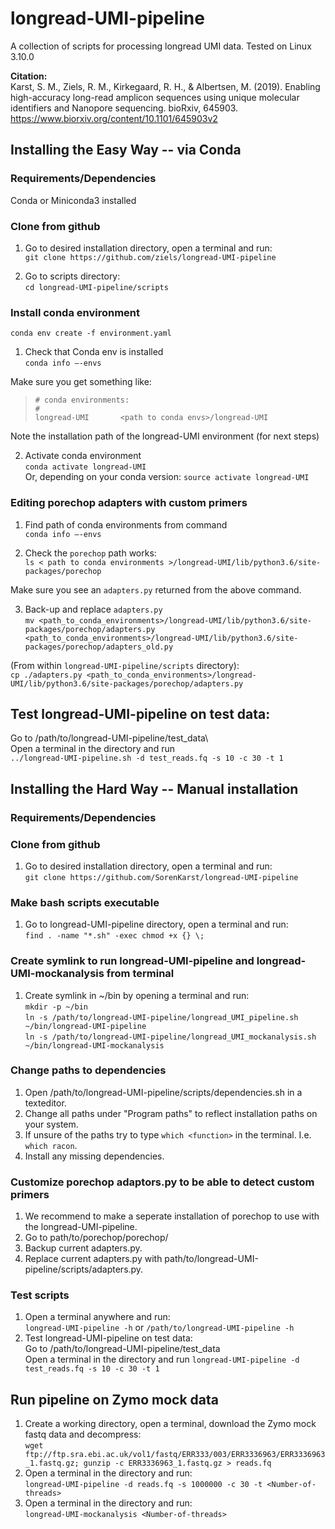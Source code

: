 # longread-UMI-pipeline
A collection of scripts for processing longread UMI data.
Tested on Linux 3.10.0

<b> Citation: </b> \
Karst, S. M., Ziels, R. M., Kirkegaard, R. H., & Albertsen, M. (2019). Enabling high-accuracy long-read amplicon sequences using unique molecular identifiers and Nanopore sequencing. bioRxiv, 645903.
https://www.biorxiv.org/content/10.1101/645903v2

## Installing the Easy Way -- via Conda
### Requirements/Dependencies 
Conda or Miniconda3 installed 

### Clone from github
1. Go to desired installation directory, open a terminal and run:  \
   `git clone https://github.com/ziels/longread-UMI-pipeline`

2. Go to scripts directory: \
   `cd longread-UMI-pipeline/scripts` 

### Install conda environment 
   `conda env create -f environment.yaml`

1. Check that Conda env is installed \
   `conda info —-envs` 
   
Make sure you get something like: 

   > `# conda environments:`\
   > `#`\
   >  ` longread-UMI       <path to conda envs>/longread-UMI ` 
   
Note the installation path of the longread-UMI environment (for next steps)

2. Activate conda environment \
   `conda activate longread-UMI` \
   Or, depending on your conda version: `source activate longread-UMI`

### Editing porechop adapters with custom primers
1. Find path of conda environments from command \
   `conda info —-envs` 

2. Check the `porechop` path works: \
   `ls < path to conda environments >/longread-UMI/lib/python3.6/site-packages/porechop` 

Make sure you see an `adapters.py` returned from the above command.

3. Back-up and replace `adapters.py`\
   `mv <path_to_conda_environments>/longread-UMI/lib/python3.6/site-packages/porechop/adapters.py <path_to_conda_environments>/longread-UMI/lib/python3.6/site-packages/porechop/adapters_old.py`

(From within `longread-UMI-pipeline/scripts` directory):\
   `cp ./adapters.py <path_to_conda_environments>/longread-UMI/lib/python3.6/site-packages/porechop/adapters.py`

## Test longread-UMI-pipeline on test data:  
   Go to /path/to/longread-UMI-pipeline/test_data\  
   Open a terminal in the directory and run \
   `../longread-UMI-pipeline.sh -d test_reads.fq -s 10 -c 30 -t 1`


## Installing the Hard Way -- Manual installation
### Requirements/Dependencies


### Clone from github
1. Go to desired installation directory, open a terminal and run:  
   `git clone https://github.com/SorenKarst/longread-UMI-pipeline`

### Make bash scripts executable
1. Go to longread-UMI-pipeline directory, open a terminal and run:  
   `find . -name "*.sh" -exec chmod +x {} \;`

### Create symlink to run longread-UMI-pipeline and longread-UMI-mockanalysis from terminal
1. Create symlink in ~/bin by opening a terminal and run:  
   `mkdir -p ~/bin`  
   `ln -s /path/to/longread-UMI-pipeline/longread_UMI_pipeline.sh ~/bin/longread-UMI-pipeline`  
   `ln -s /path/to/longread-UMI-pipeline/longread_UMI_mockanalysis.sh ~/bin/longread-UMI-mockanalysis`

### Change paths to dependencies
1. Open /path/to/longread-UMI-pipeline/scripts/dependencies.sh in a texteditor.
2. Change all paths under "Program paths" to reflect installation paths on your system.
3. If unsure of the paths try to type `which <function>` in the terminal. I.e. `which racon`.
4. Install any missing dependencies.

### Customize porechop adaptors.py to be able to detect custom primers
1. We recommend to make a seperate installation of porechop to use with the longread-UMI-pipeline.
2. Go to path/to/porechop/porechop/
3. Backup current adapters.py.
4. Replace current adapters.py with path/to/longread-UMI-pipeline/scripts/adapters.py.

### Test scripts
1. Open a terminal anywhere and run:  
  `longread-UMI-pipeline -h` or `/path/to/longread-UMI-pipeline -h`
2. Test longread-UMI-pipeline on test data:  
   Go to /path/to/longread-UMI-pipeline/test_data  
   Open a terminal in the directory and run `longread-UMI-pipeline -d test_reads.fq -s 10 -c 30 -t 1`

## Run pipeline on Zymo mock data
1. Create a working directory, open a terminal, download the Zymo mock fastq data and decompress:  
   `wget ftp://ftp.sra.ebi.ac.uk/vol1/fastq/ERR333/003/ERR3336963/ERR3336963_1.fastq.gz; gunzip -c ERR3336963_1.fastq.gz > reads.fq`  
2. Open a terminal in the directory and run:  
  `longread-UMI-pipeline -d reads.fq -s 1000000 -c 30 -t <Number-of-threads>`
3. Open a terminal in the directory and run:  
  `longread-UMI-mockanalysis <Number-of-threads>`
